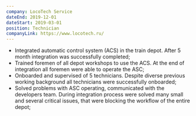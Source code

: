```yaml
---
company: LocoTech Service
dateEnd: 2019-12-01
dateStart: 2019-03-01
position: Technician
companyLink: https://www.locotech.ru/
---
```


- Integrated automatic control system (ACS) in the train depot. After 5 month integration was successfully completed;
- Trained foremen of all depot workshops to use the ACS. At the end of integration all foremen were able to operate the ASC;
- Onboarded and supervised of 5 technicians. Despite diverse previous working background all technicians were successfully onboarded;
- Solved problems with ASC operating, communicated with the developers team. During integration process were solved many small and several critical issues, that were blocking the workflow of the entire depot;
